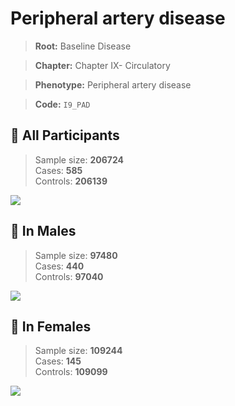 # Peripheral artery disease

> **Root:** Baseline Disease  

> **Chapter:** Chapter IX- Circulatory  

> **Phenotype:** Peripheral artery disease  

> **Code:** `I9_PAD`

## 🧪 All Participants  
> Sample size: **206724**  
> Cases: **585**  
> Controls: **206139**
<img src="/Disease/Figures/ALL/Baseline/I9_PAD.png"/>
<CsvTable src="/public/Disease/Data/ALL/Baseline/LG_I9_PAD.csv" label="🔍 View full results" />

## 👨 In Males  
> Sample size: **97480**  
> Cases: **440**  
> Controls: **97040**
<img src="/Disease/Figures/Male/Baseline/I9_PAD.png"/>
<CsvTable src="/public/Disease/Data/Male/Baseline/LG_I9_PAD.csv" label="🔍 View full results" />

## 👩 In Females  
> Sample size: **109244**  
> Cases: **145**  
> Controls: **109099**
<img src="/Disease/Figures/Female/Baseline/I9_PAD.png"/>
<CsvTable src="/public/Disease/Data/Female/Baseline/LG_I9_PAD.csv" label="🔍 View full results" />
